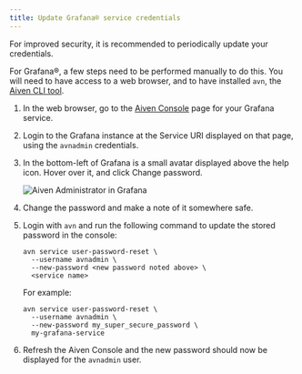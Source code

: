 ```yaml
---
title: Update Grafana® service credentials
---
```


For improved security, it is recommended to periodically update your
credentials.

For Grafana®, a few steps need to be performed manually to do this. You
will need to have access to a web browser, and to have installed `avn`,
the [Aiven CLI tool](/docs/tools/cli).

1.  In the web browser, go to the [Aiven
    Console](https://console.aiven.io/) page for your Grafana service.

2.  Login to the Grafana instance at the Service URI displayed on that
    page, using the `avnadmin` credentials.

3.  In the bottom-left of Grafana is a small avatar displayed above the
    help icon. Hover over it, and click Change password.

    ![Aiven Administrator in Grafana](/images/content/products/grafana/grafana-credentials.png)

4.  Change the password and make a note of it somewhere safe.

5.  Login with `avn` and run the following command to update the
    stored password in the console:

    ```
    avn service user-password-reset \
      --username avnadmin \
      --new-password <new password noted above> \
      <service name>
    ```

    For example:

    ```
    avn service user-password-reset \
      --username avnadmin \
      --new-password my_super_secure_password \
      my-grafana-service
    ```

6.  Refresh the Aiven Console and the new password should now be
    displayed for the `avnadmin` user.

